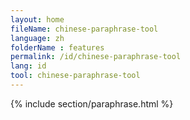 ```yaml
---
layout: home
fileName: chinese-paraphrase-tool
language: zh
folderName : features
permalink: /id/chinese-paraphrase-tool
lang: id
tool: chinese-paraphrase-tool
---
```

{% include section/paraphrase.html %}